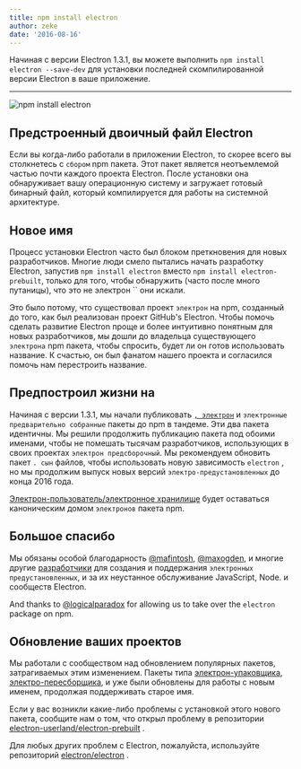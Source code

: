 ```yaml
---
title: npm install electron
author: zeke
date: '2016-08-16'
---
```


Начиная с версии Electron 1.3.1, вы можете выполнить `npm install electron --save-dev` для установки последней скомпилированной версии Electron в ваше приложение.

---

![npm install electron](https://cloud.githubusercontent.com/assets/378023/17259327/3e3196be-55cb-11e6-8156-525e9c45e66e.png)

## Предстроенный двоичный файл Electron

Если вы когда-либо работали в приложении Electron, то скорее всего вы столкнетесь с `сбором` npm пакета. Этот пакет является неотъемлемой частью почти каждого проекта Electron. После установки она обнаруживает вашу операционную систему и загружает готовый бинарный файл, который компилируется для работы на системной архитектуре.

## Новое имя

Процесс установки Electron часто был блоком преткновения для новых разработчиков. Многие люди смело пытались начать разработку Electron, запустив `npm install electron` вместо `npm install electron-prebuilt`, только для того, чтобы обнаружить (часто после много путаницы), что это не электрон `` они искали.

Это было потому, что существовал проект `электрон` на npm, созданный до того, как был реализован проект GitHub's Electron. Чтобы помочь сделать развитие Electron проще и более интуитивно понятным для новых разработчиков, мы дошли до владельца существующего `электрона` npm пакета, чтобы спросить, будет ли он готов использовать название. К счастью, он был фанатом нашего проекта и согласился помочь нам перестроить название.

## Предпостроил жизни на

Начиная с версии 1.3.1, мы начали публиковать [`, электрон`](https://www.npmjs.com/package/electron) и `электронные предварительно собранные` пакеты до npm в тандеме. Эти два пакета идентичны. Мы решили продолжить публикацию пакета под обоими именами, чтобы не помешать тысячам разработчиков, использующих в своих проектах `электрон предсборочный`. Мы рекомендуем обновить пакет `. сын` файлов, чтобы использовать новую зависимость `electron` , но мы продолжим выпуск новых версий `электро-предустановленных` до конца 2016 года.

[Электрон-пользователь/электронное хранилище](https://github.com/electron-userland/electron-prebuilt) будет оставаться каноническим домом `электронов` пакета npm.

## Большое спасибо

Мы обязаны особой благодарность [@mafintosh](https://github.com/mafintosh), [@maxogden](https://github.com/maxogden), и многие другие [разработчики](https://github.com/electron-userland/electron-prebuilt/graphs/contributors) для создания и поддержания `электронных предустановленных`, и за их неустанное обслуживание JavaScript, Node. и сообществ Electron.

And thanks to [@logicalparadox](https://github.com/logicalparadox) for allowing us to take over the `electron` package on npm.

## Обновление ваших проектов

Мы работали с сообществом над обновлением популярных пакетов, затрагиваемых этим изменением. Пакеты типа [электрон-упаковщика](https://github.com/electron-userland/electron-packager), [электро-пересборщика](https://github.com/electron/electron-rebuild), и [](https://github.com/electron-userland/electron-builder) уже были обновлены для работы с новым именем, продолжая поддерживать старое имя.

Если у вас возникли какие-либо проблемы с установкой этого нового пакета, сообщите нам о том, что открыл проблему в репозитории [electron-userland/electron-prebuilt](https://github.com/electron-userland/electron-prebuilt/issues) .

Для любых других проблем с Electron, пожалуйста, используйте репозиторий [electron/electron](https://github.com/electron/electron/issues) .

